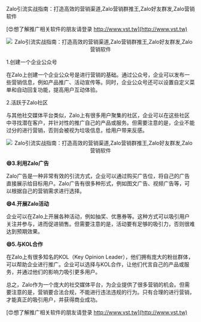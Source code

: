 Zalo引流实战指南：打造高效的营销渠道,Zalo营销群推王,Zalo好友群发,Zalo营销软件

[😍想了解推广相关软件的朋友请登录 http://www.vst.tw](http://www.vst.tw)

 <center><img src="https://vst.tw/MP4/tuiguang/png/2.png" alt="Zalo引流实战指南：打造高效的营销渠道,Zalo营销群推王,Zalo好友群发,Zalo营销软件"></center>

1.创建一个企业公众号

在Zalo上创建一个企业公众号是进行营销的基础。通过公众号，企业可以发布一些营销信息，例如产品推广、活动宣传等。同时，企业公众号还可以设置自定义菜单和自动回复功能，提高用户互动体验。

2.活跃于Zalo社区

与其他社交媒体平台类似，Zalo上有很多用户聚集的社区，企业可以在这些社区中寻找潜在客户，并针对性的推广自己的产品或服务。但需要注意的是，企业不能过分的进行营销，否则会被视为垃圾信息，给用户带来反感。

 <center><img src="https://vst.tw/MP4/tuiguang/png/0.png" alt="Zalo引流实战指南：打造高效的营销渠道,Zalo营销群推王,Zalo好友群发,Zalo营销软件"></center>

**😄3.利用Zalo广告**

Zalo广告是一种非常有效的引流方式，企业可以通过购买广告位，将自己的广告直接展示给目标用户。Zalo广告有很多种形式，例如图文广告、视频广告等，可以根据自己的营销需求进行选择。

**😄4.开展Zalo活动**

企业可以在Zalo上开展各种活动，例如抽奖、优惠券等。这种方式可以吸引用户关注并参与，进而促进销售。但需要注意的是，活动要有足够的吸引力，否则很难达到预期效果。

**😄5.与KOL合作**

在Zalo上有很多知名的KOL（Key Opinion Leader），他们拥有庞大的粉丝群体，可以帮助企业进行推广。企业可以选择与KOL合作，让他们代言自己的产品或服务，并通过他们的影响力吸引更多用户。

总之，Zalo作为一个庞大的社交媒体平台，为企业提供了很多营销的机会。但需要注意的是，营销要合法合规，不能进行违法违规的行为。只有合理的进行营销，才能真正的吸引用户，并获得商业成功。

[😍想了解推广相关软件的朋友请登录 http://www.vst.tw](http://www.vst.tw)



